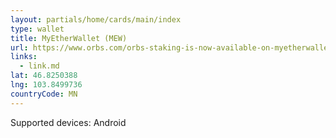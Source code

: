 ```yaml
---
layout: partials/home/cards/main/index
type: wallet
title: MyEtherWallet (MEW)
url: https://www.orbs.com/orbs-staking-is-now-available-on-myetherwallet-mobile-app/
links:
  - link.md
lat: 46.8250388
lng: 103.8499736
countryCode: MN
---
```


Supported devices: Android
